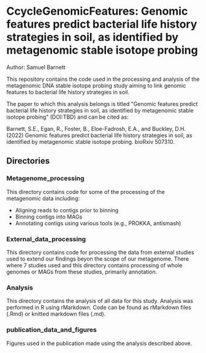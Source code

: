 # CcycleGenomicFeatures: Genomic features predict bacterial life history strategies in soil, as identified by metagenomic stable isotope probing

Author: Samuel Barnett

This repository contains the code used in the processing and analysis of the metagenomic DNA stable isotope probing study aiming to link genomic features to bacterial life history strategies in soil.

The paper to which this analysis belongs is titled "Genomic features predict bacterial life history strategies in soil, as identified by metagenomic stable isotope probing" (DOI:TBD) and can be cited as:

Barnett, S.E., Egan, R., Foster, B., Eloe-Fadrosh, E.A., and Buckley, D.H. (2022) Genomic features predict bacterial life history strategies in soil, as identified by metagenomic stable isotope probing. bioRxiv 507310.

## Directories

### Metagenome_processing
This directory contains code for some of the processing of the metagenomic data including:
* Aligning reads to contigs prior to binning
* Binning contigs into MAGs
* Annotating contigs using various tools (e.g., PROKKA, antismash)

### External_data_processing
This directory contains code for processing the data from external studies used to extend our findings beyon the scope of our metagenome. There where 7 studies used and this directory contains processing of whole genomes or MAGs from these studies, primarily annotation.

### Analysis
This directory contains the analysis of all data for this study. Analysis was performed in R using rMarkdown. Code can be found as rMarkdown files (.Rmd) or knitted markdown files (.md).

### publication_data_and_figures
Figures used in the publication made using the analysis described above.
